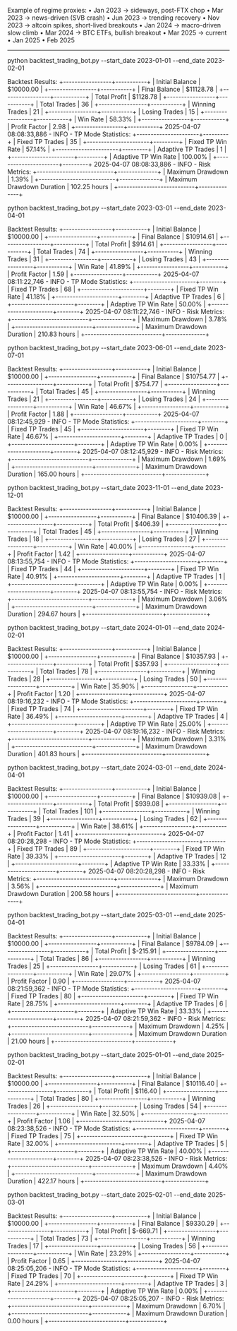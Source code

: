 Example of regime proxies:
	•	Jan 2023 → sideways, post-FTX chop
	•	Mar 2023 → news-driven (SVB crash)
	•	Jun 2023 → trending recovery
	•	Nov 2023 → altcoin spikes, short-lived breakouts
	•	Jan 2024 → macro-driven slow climb
	•	Mar 2024 → BTC ETFs, bullish breakout
	•	Mar 2025 → current
	•   Jan 2025
	•   Feb 2025

----

python backtest_trading_bot.py --start_date 2023-01-01 --end_date 2023-02-01

Backtest Results:
+-----------------+-----------+
| Initial Balance | $10000.00 |
+-----------------+-----------+
| Final Balance   | $11128.78 |
+-----------------+-----------+
| Total Profit    | $1128.78  |
+-----------------+-----------+
| Total Trades    | 36        |
+-----------------+-----------+
| Winning Trades  | 21        |
+-----------------+-----------+
| Losing Trades   | 15        |
+-----------------+-----------+
| Win Rate        | 58.33%    |
+-----------------+-----------+
| Profit Factor   | 2.98      |
+-----------------+-----------+
2025-04-07 08:08:33,886 - INFO - 
TP Mode Statistics:
+----------------------+---------+
| Fixed TP Trades      | 35      |
+----------------------+---------+
| Fixed TP Win Rate    | 57.14%  |
+----------------------+---------+
| Adaptive TP Trades   | 1       |
+----------------------+---------+
| Adaptive TP Win Rate | 100.00% |
+----------------------+---------+
2025-04-07 08:08:33,886 - INFO - 
Risk Metrics:
+---------------------------+--------------+
| Maximum Drawdown          | 1.39%        |
+---------------------------+--------------+
| Maximum Drawdown Duration | 102.25 hours |
+---------------------------+--------------+


python backtest_trading_bot.py --start_date 2023-03-01 --end_date 2023-04-01

Backtest Results:
+-----------------+-----------+
| Initial Balance | $10000.00 |
+-----------------+-----------+
| Final Balance   | $10914.61 |
+-----------------+-----------+
| Total Profit    | $914.61   |
+-----------------+-----------+
| Total Trades    | 74        |
+-----------------+-----------+
| Winning Trades  | 31        |
+-----------------+-----------+
| Losing Trades   | 43        |
+-----------------+-----------+
| Win Rate        | 41.89%    |
+-----------------+-----------+
| Profit Factor   | 1.59      |
+-----------------+-----------+
2025-04-07 08:11:22,746 - INFO - 
TP Mode Statistics:
+----------------------+--------+
| Fixed TP Trades      | 68     |
+----------------------+--------+
| Fixed TP Win Rate    | 41.18% |
+----------------------+--------+
| Adaptive TP Trades   | 6      |
+----------------------+--------+
| Adaptive TP Win Rate | 50.00% |
+----------------------+--------+
2025-04-07 08:11:22,746 - INFO - 
Risk Metrics:
+---------------------------+--------------+
| Maximum Drawdown          | 3.78%        |
+---------------------------+--------------+
| Maximum Drawdown Duration | 210.83 hours |
+---------------------------+--------------+


python backtest_trading_bot.py --start_date 2023-06-01 --end_date 2023-07-01

Backtest Results:
+-----------------+-----------+
| Initial Balance | $10000.00 |
+-----------------+-----------+
| Final Balance   | $10754.77 |
+-----------------+-----------+
| Total Profit    | $754.77   |
+-----------------+-----------+
| Total Trades    | 45        |
+-----------------+-----------+
| Winning Trades  | 21        |
+-----------------+-----------+
| Losing Trades   | 24        |
+-----------------+-----------+
| Win Rate        | 46.67%    |
+-----------------+-----------+
| Profit Factor   | 1.88      |
+-----------------+-----------+
2025-04-07 08:12:45,929 - INFO - 
TP Mode Statistics:
+----------------------+--------+
| Fixed TP Trades      | 45     |
+----------------------+--------+
| Fixed TP Win Rate    | 46.67% |
+----------------------+--------+
| Adaptive TP Trades   | 0      |
+----------------------+--------+
| Adaptive TP Win Rate | 0.00%  |
+----------------------+--------+
2025-04-07 08:12:45,929 - INFO - 
Risk Metrics:
+---------------------------+--------------+
| Maximum Drawdown          | 1.69%        |
+---------------------------+--------------+
| Maximum Drawdown Duration | 165.00 hours |
+---------------------------+--------------+


python backtest_trading_bot.py --start_date 2023-11-01 --end_date 2023-12-01

Backtest Results:
+-----------------+-----------+
| Initial Balance | $10000.00 |
+-----------------+-----------+
| Final Balance   | $10406.39 |
+-----------------+-----------+
| Total Profit    | $406.39   |
+-----------------+-----------+
| Total Trades    | 45        |
+-----------------+-----------+
| Winning Trades  | 18        |
+-----------------+-----------+
| Losing Trades   | 27        |
+-----------------+-----------+
| Win Rate        | 40.00%    |
+-----------------+-----------+
| Profit Factor   | 1.42      |
+-----------------+-----------+
2025-04-07 08:13:55,754 - INFO - 
TP Mode Statistics:
+----------------------+--------+
| Fixed TP Trades      | 44     |
+----------------------+--------+
| Fixed TP Win Rate    | 40.91% |
+----------------------+--------+
| Adaptive TP Trades   | 1      |
+----------------------+--------+
| Adaptive TP Win Rate | 0.00%  |
+----------------------+--------+
2025-04-07 08:13:55,754 - INFO - 
Risk Metrics:
+---------------------------+--------------+
| Maximum Drawdown          | 3.06%        |
+---------------------------+--------------+
| Maximum Drawdown Duration | 294.67 hours |
+---------------------------+--------------+


python backtest_trading_bot.py --start_date 2024-01-01 --end_date 2024-02-01

Backtest Results:
+-----------------+-----------+
| Initial Balance | $10000.00 |
+-----------------+-----------+
| Final Balance   | $10357.93 |
+-----------------+-----------+
| Total Profit    | $357.93   |
+-----------------+-----------+
| Total Trades    | 78        |
+-----------------+-----------+
| Winning Trades  | 28        |
+-----------------+-----------+
| Losing Trades   | 50        |
+-----------------+-----------+
| Win Rate        | 35.90%    |
+-----------------+-----------+
| Profit Factor   | 1.20      |
+-----------------+-----------+
2025-04-07 08:19:16,232 - INFO - 
TP Mode Statistics:
+----------------------+--------+
| Fixed TP Trades      | 74     |
+----------------------+--------+
| Fixed TP Win Rate    | 36.49% |
+----------------------+--------+
| Adaptive TP Trades   | 4      |
+----------------------+--------+
| Adaptive TP Win Rate | 25.00% |
+----------------------+--------+
2025-04-07 08:19:16,232 - INFO - 
Risk Metrics:
+---------------------------+--------------+
| Maximum Drawdown          | 3.31%        |
+---------------------------+--------------+
| Maximum Drawdown Duration | 401.83 hours |
+---------------------------+--------------+


python backtest_trading_bot.py --start_date 2024-03-01 --end_date 2024-04-01

Backtest Results:
+-----------------+-----------+
| Initial Balance | $10000.00 |
+-----------------+-----------+
| Final Balance   | $10939.08 |
+-----------------+-----------+
| Total Profit    | $939.08   |
+-----------------+-----------+
| Total Trades    | 101       |
+-----------------+-----------+
| Winning Trades  | 39        |
+-----------------+-----------+
| Losing Trades   | 62        |
+-----------------+-----------+
| Win Rate        | 38.61%    |
+-----------------+-----------+
| Profit Factor   | 1.41      |
+-----------------+-----------+
2025-04-07 08:20:28,298 - INFO - 
TP Mode Statistics:
+----------------------+--------+
| Fixed TP Trades      | 89     |
+----------------------+--------+
| Fixed TP Win Rate    | 39.33% |
+----------------------+--------+
| Adaptive TP Trades   | 12     |
+----------------------+--------+
| Adaptive TP Win Rate | 33.33% |
+----------------------+--------+
2025-04-07 08:20:28,298 - INFO - 
Risk Metrics:
+---------------------------+--------------+
| Maximum Drawdown          | 3.56%        |
+---------------------------+--------------+
| Maximum Drawdown Duration | 200.58 hours |
+---------------------------+--------------+


python backtest_trading_bot.py --start_date 2025-03-01 --end_date 2025-04-01

Backtest Results:
+-----------------+-----------+
| Initial Balance | $10000.00 |
+-----------------+-----------+
| Final Balance   | $9784.09  |
+-----------------+-----------+
| Total Profit    | $-215.91  |
+-----------------+-----------+
| Total Trades    | 86        |
+-----------------+-----------+
| Winning Trades  | 25        |
+-----------------+-----------+
| Losing Trades   | 61        |
+-----------------+-----------+
| Win Rate        | 29.07%    |
+-----------------+-----------+
| Profit Factor   | 0.90      |
+-----------------+-----------+
2025-04-07 08:21:59,362 - INFO - 
TP Mode Statistics:
+----------------------+--------+
| Fixed TP Trades      | 80     |
+----------------------+--------+
| Fixed TP Win Rate    | 28.75% |
+----------------------+--------+
| Adaptive TP Trades   | 6      |
+----------------------+--------+
| Adaptive TP Win Rate | 33.33% |
+----------------------+--------+
2025-04-07 08:21:59,362 - INFO - 
Risk Metrics:
+---------------------------+-------------+
| Maximum Drawdown          | 4.25%       |
+---------------------------+-------------+
| Maximum Drawdown Duration | 21.00 hours |
+---------------------------+-------------+


python backtest_trading_bot.py --start_date 2025-01-01 --end_date 2025-02-01

Backtest Results:
+-----------------+-----------+
| Initial Balance | $10000.00 |
+-----------------+-----------+
| Final Balance   | $10116.40 |
+-----------------+-----------+
| Total Profit    | $116.40   |
+-----------------+-----------+
| Total Trades    | 80        |
+-----------------+-----------+
| Winning Trades  | 26        |
+-----------------+-----------+
| Losing Trades   | 54        |
+-----------------+-----------+
| Win Rate        | 32.50%    |
+-----------------+-----------+
| Profit Factor   | 1.06      |
+-----------------+-----------+
2025-04-07 08:23:38,526 - INFO - 
TP Mode Statistics:
+----------------------+--------+
| Fixed TP Trades      | 75     |
+----------------------+--------+
| Fixed TP Win Rate    | 32.00% |
+----------------------+--------+
| Adaptive TP Trades   | 5      |
+----------------------+--------+
| Adaptive TP Win Rate | 40.00% |
+----------------------+--------+
2025-04-07 08:23:38,526 - INFO - 
Risk Metrics:
+---------------------------+--------------+
| Maximum Drawdown          | 4.40%        |
+---------------------------+--------------+
| Maximum Drawdown Duration | 422.17 hours |
+---------------------------+--------------+


python backtest_trading_bot.py --start_date 2025-02-01 --end_date 2025-03-01

Backtest Results:
+-----------------+-----------+
| Initial Balance | $10000.00 |
+-----------------+-----------+
| Final Balance   | $9330.29  |
+-----------------+-----------+
| Total Profit    | $-669.71  |
+-----------------+-----------+
| Total Trades    | 73        |
+-----------------+-----------+
| Winning Trades  | 17        |
+-----------------+-----------+
| Losing Trades   | 56        |
+-----------------+-----------+
| Win Rate        | 23.29%    |
+-----------------+-----------+
| Profit Factor   | 0.65      |
+-----------------+-----------+
2025-04-07 08:25:05,206 - INFO - 
TP Mode Statistics:
+----------------------+--------+
| Fixed TP Trades      | 70     |
+----------------------+--------+
| Fixed TP Win Rate    | 24.29% |
+----------------------+--------+
| Adaptive TP Trades   | 3      |
+----------------------+--------+
| Adaptive TP Win Rate | 0.00%  |
+----------------------+--------+
2025-04-07 08:25:05,207 - INFO - 
Risk Metrics:
+---------------------------+------------+
| Maximum Drawdown          | 6.70%      |
+---------------------------+------------+
| Maximum Drawdown Duration | 0.00 hours |
+---------------------------+------------+
